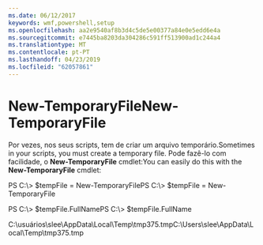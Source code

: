 ```yaml
---
ms.date: 06/12/2017
keywords: wmf,powershell,setup
ms.openlocfilehash: aa2e9540af8b3d4c5de5e00377a84e0e5edd6e4a
ms.sourcegitcommit: e7445ba8203da304286c591ff513900ad1c244a4
ms.translationtype: MT
ms.contentlocale: pt-PT
ms.lasthandoff: 04/23/2019
ms.locfileid: "62057861"
---
```

# <a name="new-temporaryfile"></a><span data-ttu-id="81295-102">New-TemporaryFile</span><span class="sxs-lookup"><span data-stu-id="81295-102">New-TemporaryFile</span></span>
<span data-ttu-id="81295-103">Por vezes, nos seus scripts, tem de criar um arquivo temporário.</span><span class="sxs-lookup"><span data-stu-id="81295-103">Sometimes in your scripts, you must create a temporary file.</span></span> <span data-ttu-id="81295-104">Pode fazê-lo com facilidade, o **New-TemporaryFile** cmdlet:</span><span class="sxs-lookup"><span data-stu-id="81295-104">You can easily do this with the **New-TemporaryFile** cmdlet:</span></span>

<span data-ttu-id="81295-105">PS C:\\&gt; $tempFile = New-TemporaryFile</span><span class="sxs-lookup"><span data-stu-id="81295-105">PS C:\\&gt; $tempFile = New-TemporaryFile</span></span>

<span data-ttu-id="81295-106">PS C:\\&gt; $tempFile.FullName</span><span class="sxs-lookup"><span data-stu-id="81295-106">PS C:\\&gt; $tempFile.FullName</span></span>

<span data-ttu-id="81295-107">C:\\usuários\\slee\\AppData\\Local\\Temp\\tmp375.tmp</span><span class="sxs-lookup"><span data-stu-id="81295-107">C:\\Users\\slee\\AppData\\Local\\Temp\\tmp375.tmp</span></span>
